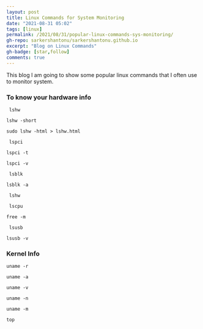 ```yaml
---
layout: post
title: Linux Commands for System Monitoring
date: "2021-08-31 05:02"
tags: [linux]
permalink: /2021/08/31/popular-linux-commands-sys-monitoring/
gh-repo: sarkershantonu/sarkershantonu.github.io
excerpt: "Blog on Linux Commands"
gh-badge: [star,follow]
comments: true
---
```



This blog I am going to show some popular linux commands that I often use to monitor system.  

### To know your hardware info 

``` lshw```

```lshw -short```

```sudo lshw -html > lshw.html```

``` lspci```

```lspci -t```

```lspci -v```

``` lsblk```

```lsblk -a```

``` lshw```

``` lscpu```

```free -m```

``` lsusb```

```lsusb -v```

### Kernel Info 

```uname -r```

```uname -a```


```uname -v```

```uname -n```

```uname -m```


```top```


